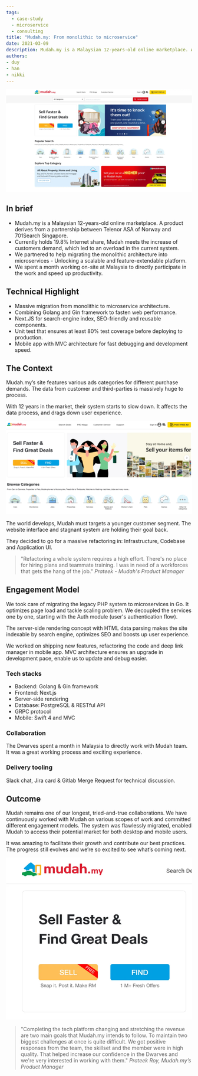 ```yaml
---
tags: 
  - case-study
  - microservice
  - consulting
title: "Mudah.my: From monolithic to microservice"
date: 2021-03-09
description: Mudah.my is a Malaysian 12-years-old online marketplace. A product derives from a partnership between Telenor ASA of Norway and 701Search Singapore. We partnered to help migrating the monolithic architecture into microservices - Unlocking a scalable and feature-extendable platform.
authors: 
- duy
- han
- nikki
---
```

![](assets/from-monolithic-to-microservice-sharpen-malaysias-largest-online-marketplace_6be4a77492fe56879670e7842673e411_md5.webp)

## In brief
- Mudah.my is a Malaysian 12-years-old online marketplace. A product derives from a partnership between Telenor ASA of Norway and 701Search Singapore. 
- Currently holds 19.8% Internet share, Mudah meets the increase of customers demand, which led to an overload in the current system.
- We partnered to help migrating the monolithic architecture into microservices - Unlocking a scalable and feature-extendable platform.
- We spent a month working on-site at Malaysia to directly participate in the work and speed up productivity.

## Technical Highlight
- Massive migration from monolithic to microservice architecture.
- Combining Golang and Gin framework to fasten web performance.
- Next.JS for search-engine index, SEO-friendly and reusable components.
- Unit test that ensures at least 80% test coverage before deploying to production.
- Mobile app with MVC architecture for fast debugging and development speed.

## The Context
Mudah.my’s site features various ads categories for different purchase demands. The data from customer and third-parties is massively huge to process.

With 12 years in the market, their system starts to slow down. It affects the data process, and drags down user experience.

![](assets/from-monolithic-to-microservice-sharpen-malaysias-largest-online-marketplace_78b9b340766e04c40cbb7e8aadf4be69_md5.webp)

The world develops, Mudah must targets a younger customer segment. The website interface and stagnant system are holding their goal back. 

They decided to go for a massive refactoring in: Infrastructure, Codebase and Application UI.

>
> "Refactoring a whole system requires a high effort. There's no place for hiring plans and teammate training. I was in need of a workforces that gets the hang of the job." *Prateek - Mudah's Product Manager*

## Engagement Model
We took care of migrating the legacy PHP system to microservices in Go. It optimizes page load and tackle scaling problem. We decoupled the services one by one, starting with the Auth module (user's authentication flow). 

The server-side rendering concept with HTML data parsing makes the site indexable by search engine, optimizes SEO and boosts up user experience. 

We worked on shipping new features, refactoring the code and deep link manager in mobile app. MVC architecture ensures an upgrade in development pace, enable us to update and debug easier.

### Tech stacks
- Backend: Golang & Gin framework
- Frontend: Next.js
- Server-side rendering
- Database: PostgreSQL & RESTful API
- GRPC protocol 
- Mobile: Swift 4 and MVC

### Collaboration
The Dwarves spent a month in Malaysia to directly work with Mudah team. It was a great working process and exciting experience. 

### Delivery tooling
Slack chat, Jira card & Gitlab Merge Request for technical discussion. 

## Outcome
Mudah remains one of our longest, tried-and-true collaborations. We have continuously worked with Mudah on various scopes of work and committed different engagement models. The system was flawlessly migrated, enabled Mudah to access their potential market for both desktop and mobile users.

It was amazing to facilitate their growth and contribute our best practices. The progress still evolves and we’re so excited to see what’s coming next.

![](assets/from-monolithic-to-microservice-sharpen-malaysias-largest-online-marketplace_828660c66933d83b79c4f5ba817fd265_md5.webp)

>
> "Completing the tech platform changing and stretching the revenue are two main goals that Mudah.my intends to follow. To maintain two biggest challenges at once is quite difficult. We got positive responses from the team, the skillset and the member were in high quality. That helped increase our confidence in the Dwarves and we're very interested in working with them." *Prateek Roy, Mudah.my’s Product Manager*
